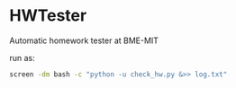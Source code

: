 # HWTester
Automatic homework tester at BME-MIT

run as:
```bash
screen -dm bash -c "python -u check_hw.py &>> log.txt"
```
